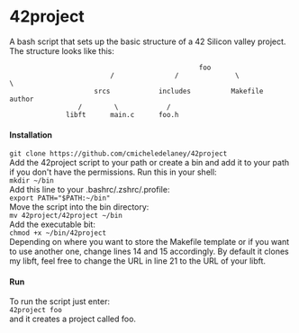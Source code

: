 # 42project
A bash script that sets up the basic structure of a 42 Silicon valley project.  
The structure looks like this:  

                                                   foo
                             /               /              \             \
                         srcs            includes          Makefile        author
                     /        \            /
                  libft      main.c      foo.h
                  
#### Installation
`git clone https://github.com/cmicheledelaney/42project`  
Add the 42project script to your path or create a bin and add it to your path if you don't have the permissions. Run this in
your shell:  
`mkdir ~/bin`  
Add this line to your .bashrc/.zshrc/.profile:  
`export PATH="$PATH:~/bin"`  
Move the script into the bin directory:  
`mv 42project/42project ~/bin`  
Add the executable bit:  
`chmod +x ~/bin/42project`  
Depending on where you want to store the Makefile template or if you want to use another one, change lines 14 and 15 accordingly. By default it clones my libft, feel free to change the URL in line 21 to the URL of your libft.

#### Run
To run the script just enter:  
`42project foo`    
and it creates a project called foo.
